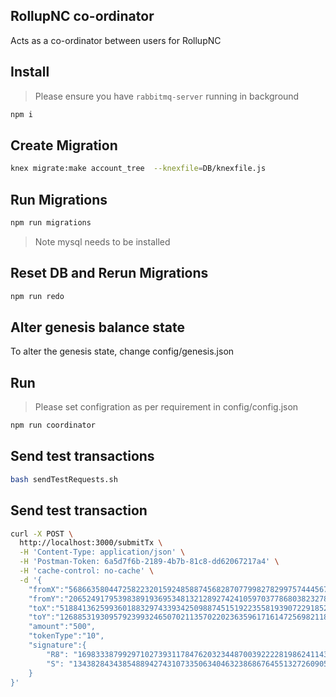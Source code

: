 ## RollupNC co-ordinator

Acts as a co-ordinator between users for RollupNC

## Install

> Please ensure you have `rabbitmq-server` running in background

```bash
npm i
```
## Create Migration 
```bash
knex migrate:make account_tree  --knexfile=DB/knexfile.js
```
## Run Migrations

```bash
npm run migrations
```

> Note mysql needs to be installed

## Reset DB and Rerun Migrations

```bash
npm run redo
```

## Alter genesis balance state

To alter the genesis state, change config/genesis.json

## Run

> Please set configration as per requirement in config/config.json

```bash
npm run coordinator
```

## Send test transactions

```bash
bash sendTestRequests.sh
```

## Send test transaction

```bash
curl -X POST \
  http://localhost:3000/submitTx \
  -H 'Content-Type: application/json' \
  -H 'Postman-Token: 6a5d7f6b-2189-4b7b-81c8-dd62067217a4' \
  -H 'cache-control: no-cache' \
  -d '{
	"fromX":"5686635804472582232015924858874568287077998278299757444567424097636989354076",
	"fromY":"20652491795398389193695348132128927424105970377868038232787590371122242422611",
	"toX":"5188413625993601883297433934250988745151922355819390722918528461123462745458",
	"toY":"12688531930957923993246507021135702202363596171614725698211865710242486568828",
	"amount":"500",
	"tokenType":"10",
	"signature":{
        "R8": "16983338799297102739311784762032344870039222281986241143318530383875079624912,17974713114491039907234265242193070110554943394288196512948620624137364193552",
        "S": "1343828434385488942743107335063404632386867645513272609057729341930827645964"
    }
}'
```
